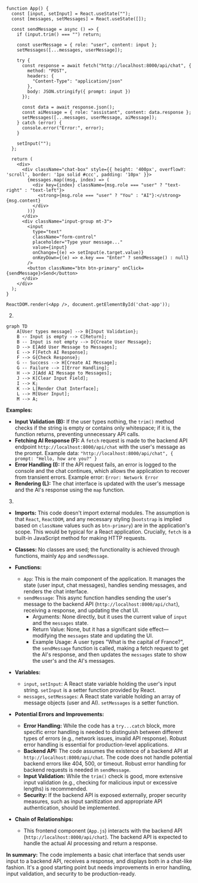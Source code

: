 ```
function App() {
  const [input, setInput] = React.useState("");
  const [messages, setMessages] = React.useState([]);

  const sendMessage = async () => {
    if (input.trim() === "") return;

    const userMessage = { role: "user", content: input };
    setMessages([...messages, userMessage]);

    try {
      const response = await fetch("http://localhost:8000/api/chat", {
        method: "POST",
        headers: {
          "Content-Type": "application/json"
        },
        body: JSON.stringify({ prompt: input })
      });

      const data = await response.json();
      const aiMessage = { role: "assistant", content: data.response };
      setMessages([...messages, userMessage, aiMessage]);
    } catch (error) {
      console.error("Error:", error);
    }

    setInput("");
  };

  return (
    <div>
      <div className="chat-box" style={{ height: '400px', overflowY: 'scroll', border: '1px solid #ccc', padding: '10px' }}>
        {messages.map((msg, index) => (
          <div key={index} className={msg.role === "user" ? "text-right" : "text-left"}>
            <strong>{msg.role === "user" ? "You" : "AI"}:</strong> {msg.content}
          </div>
        ))}
      </div>
      <div className="input-group mt-3">
        <input
          type="text"
          className="form-control"
          placeholder="Type your message..."
          value={input}
          onChange={(e) => setInput(e.target.value)}
          onKeyDown={(e) => e.key === "Enter" ? sendMessage() : null}
        />
        <button className="btn btn-primary" onClick={sendMessage}>Send</button>
      </div>
    </div>
  );
}

ReactDOM.render(<App />, document.getElementById('chat-app'));
```

2. <algorithm>

```mermaid
graph TD
    A[User types message] --> B{Input Validation};
    B -- Input is empty --> C[Return];
    B -- Input is not empty --> D{Create User Message};
    D --> E[Add User Message to Messages];
    E --> F[Fetch AI Response];
    F --> G{Check Response};
    G -- Success --> H[Create AI Message];
    G -- Failure --> I[Error Handling];
    H --> J[Add AI Message to Messages];
    J --> K[Clear Input Field];
    I --> K;
    K --> L[Render Chat Interface];
    L --> M[User Input];
    M --> A;
```

**Examples:**

* **Input Validation (B):** If the user types nothing, the `trim()` method checks if the string is empty or contains only whitespace; if it is, the function returns, preventing unnecessary API calls.
* **Fetching AI Response (F):**  A `fetch` request is made to the backend API endpoint `http://localhost:8000/api/chat` with the user's message as the prompt. Example data: `"http://localhost:8000/api/chat", { prompt: "Hello, how are you?" }`
* **Error Handling (I):** If the API request fails, an error is logged to the console and the chat continues, which allows the application to recover from transient errors. Example error: `Error: Network Error`
* **Rendering (L):** The chat interface is updated with the user's message and the AI's response using the `map` function.


3. <explanation>

* **Imports:** This code doesn't import external modules. The assumption is that `React`, `ReactDOM`, and any necessary styling (`bootstrap` is implied based on `className` values such as `btn-primary`)  are in the application's scope. This would be typical for a React application.  Crucially, `fetch` is a built-in JavaScript method for making HTTP requests.

* **Classes:** No classes are used; the functionality is achieved through functions, mainly `App` and `sendMessage`.

* **Functions:**
    * `App`: This is the main component of the application. It manages the state (user input, chat messages), handles sending messages, and renders the chat interface.
    * `sendMessage`: This async function handles sending the user's message to the backend API (`http://localhost:8000/api/chat`), receiving a response, and updating the chat UI.
      * Arguments: None directly, but it uses the current value of `input` and the `messages` state.
      * Return Value: None, but it has a significant side effect—modifying the `messages` state and updating the UI.
      * Example Usage:  A user types "What is the capital of France?", the `sendMessage` function is called, making a fetch request to get the AI's response, and then updates the `messages` state to show the user's and the AI's messages.

* **Variables:**
    * `input`, `setInput`: A React state variable holding the user's input string.  `setInput` is a setter function provided by React.
    * `messages`, `setMessages`: A React state variable holding an array of message objects (user and AI). `setMessages` is a setter function.

* **Potential Errors and Improvements:**

    * **Error Handling:** While the code has a `try...catch` block, more specific error handling is needed to distinguish between different types of errors (e.g., network issues, invalid API response).  Robust error handling is essential for production-level applications.
    * **Backend API:** The code assumes the existence of a backend API at `http://localhost:8000/api/chat`.  The code does not handle potential backend errors like 404, 500, or timeout. Robust error handling for backend requests is needed in `sendMessage`.
    * **Input Validation:** While the `trim()` check is good, more extensive input validation (e.g., checking for malicious input or excessive lengths) is recommended.
    * **Security:** If the backend API is exposed externally, proper security measures, such as input sanitization and appropriate API authentication, should be implemented.

* **Chain of Relationships:**
    * This frontend component (`App.js`) interacts with the backend API (`http://localhost:8000/api/chat`).  The backend API is expected to handle the actual AI processing and return a response.

**In summary:** The code implements a basic chat interface that sends user input to a backend API, receives a response, and displays both in a chat-like fashion.  It's a good starting point but needs improvements in error handling, input validation, and security to be production-ready.